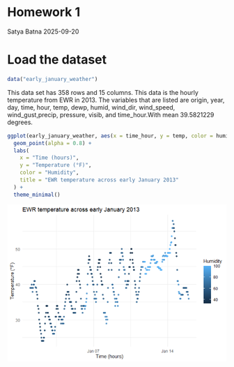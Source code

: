 Homework 1
================
Satya Batna
2025-09-20

# Load the dataset

``` r
data("early_january_weather")
```

This data set has 358 rows and 15 columns. This data is the hourly
temperature from EWR in 2013. The variables that are listed are origin,
year, day, time, hour, temp, dewp, humid, wind_dir, wind_speed,
wind_gust,precip, pressure, visib, and time_hour.With mean 39.5821229
degrees.

``` r
ggplot(early_january_weather, aes(x = time_hour, y = temp, color = humid)) +
  geom_point(alpha = 0.8) +
  labs(
    x = "Time (hours)",
    y = "Temperature (°F)",
    color = "Humidity",
    title = "EWR temperature across early January 2013"
  ) +
  theme_minimal()
```

![](Homework-1_files/figure-gfm/unnamed-chunk-2-1.png)<!-- -->
